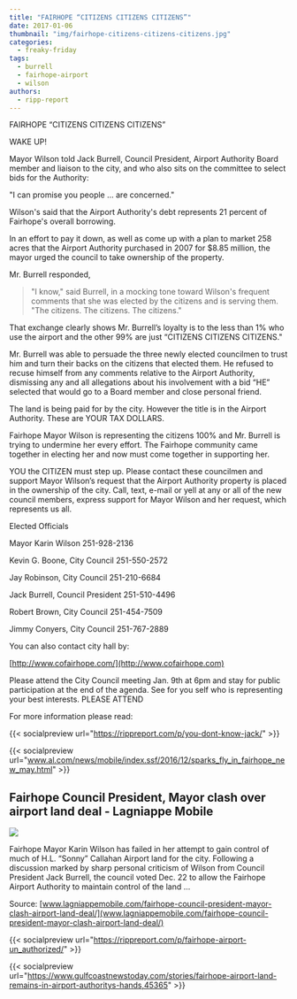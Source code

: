 ```yaml
---
title: "FAIRHOPE “CITIZENS CITIZENS CITIZENS”"
date: 2017-01-06
thumbnail: "img/fairhope-citizens-citizens-citizens.jpg"
categories: 
  - freaky-friday
tags: 
  - burrell
  - fairhope-airport
  - wilson
authors: 
  - ripp-report
---
```


FAIRHOPE “CITIZENS CITIZENS CITIZENS”

WAKE UP!

Mayor Wilson told Jack Burrell, Council President, Airport Authority Board member and liaison to the city, and who also sits on the committee to select bids for the Authority:

"I can promise you people ... are concerned."

Wilson's said that the Airport Authority's debt represents 21 percent of Fairhope's overall borrowing.

In an effort to pay it down, as well as come up with a plan to market 258 acres that the Airport Authority purchased in 2007 for $8.85 million, the mayor urged the council to take ownership of the property.

Mr. Burrell responded,

> "I know," said Burrell, in a mocking tone toward Wilson's frequent comments that she was elected by the citizens and is serving them. "The citizens. The citizens. The citizens."

That exchange clearly shows Mr. Burrell’s loyalty is to the less than 1% who use the airport and the other 99% are just “CITIZENS CITIZENS CITIZENS."

Mr. Burrell was able to persuade the three newly elected councilmen to trust him and turn their backs on the citizens that elected them. He refused to recuse himself from any comments relative to the Airport Authority, dismissing any and all allegations about his involvement with a bid “HE” selected that would go to a Board member and close personal friend.

The land is being paid for by the city. However the title is in the Airport Authority. These are YOUR TAX DOLLARS.

Fairhope Mayor Wilson is representing the citizens 100% and Mr. Burrell is trying to undermine her every effort. The Fairhope community came together in electing her and now must come together in supporting her.

YOU the CITIZEN must step up. Please contact these councilmen and support Mayor Wilson’s request that the Airport Authority property is placed in the ownership of the city. Call, text, e-mail or yell at any or all of the new council members, express support for Mayor Wilson and her request, which represents us all.

Elected Officials

Mayor Karin Wilson 251-928-2136

Kevin G. Boone, City Council 251-550-2572

Jay Robinson, City Council 251-210-6684

Jack Burrell, Council President 251-510-4496

Robert Brown, City Council 251-454-7509

Jimmy Conyers, City Council 251-767-2889

You can also contact city hall by:

[http://www.cofairhope.com/](http://www.cofairhope.com)

Please attend the City Council meeting Jan. 9th at 6pm and stay for public participation at the end of the agenda. See for you self who is representing your best interests. PLEASE ATTEND

For more information please read:

{{< socialpreview url="https://rippreport.com/p/you-dont-know-jack/" >}}

{{< socialpreview url="www.al.com/news/mobile/index.ssf/2016/12/sparks_fly_in_fairhope_new_may.html" >}}

## Fairhope Council President, Mayor clash over airport land deal - Lagniappe Mobile

![](http://cdn.lagniappemobile.com/wp-content/uploads/2016/12/BB_Airport.jpg)

Fairhope Mayor Karin Wilson has failed in her attempt to gain control of much of H.L. “Sonny” Callahan Airport land for the city. Following a discussion marked by sharp personal criticism of Wilson from Council President Jack Burrell, the council voted Dec. 22 to allow the Fairhope Airport Authority to maintain control of the land …

Source: [www.lagniappemobile.com/fairhope-council-president-mayor-clash-airport-land-deal/](www.lagniappemobile.com/fairhope-council-president-mayor-clash-airport-land-deal/)

{{< socialpreview url="https://rippreport.com/p/fairhope-airport-un_authorized/" >}}

{{< socialpreview url="https://www.gulfcoastnewstoday.com/stories/fairhope-airport-land-remains-in-airport-authoritys-hands,45365" >}}
